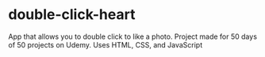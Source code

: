 # double-click-heart
App that allows you to double click to like a photo. Project made for 50 days of 50 projects on Udemy. Uses HTML, CSS, and JavaScript
